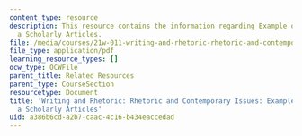 ```yaml
---
content_type: resource
description: This resource contains the information regarding Example of Notes on
  a Scholarly Articles.
file: /media/courses/21w-011-writing-and-rhetoric-rhetoric-and-contemporary-issues-fall-2015/a386b6cda2b7caac4c16b434eaccedad_MIT21W_011F15_notes.pdf
file_type: application/pdf
learning_resource_types: []
ocw_type: OCWFile
parent_title: Related Resources
parent_type: CourseSection
resourcetype: Document
title: 'Writing and Rhetoric: Rhetoric and Contemporary Issues: Example of Notes on
  a Scholarly Articles'
uid: a386b6cd-a2b7-caac-4c16-b434eaccedad
---
```

